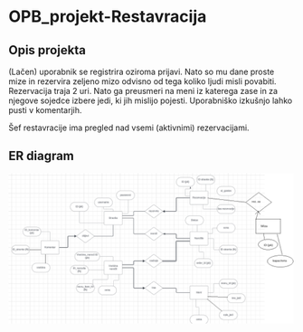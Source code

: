 # OPB_projekt-Restavracija

## Opis projekta

(Lačen) uporabnik se registrira oziroma prijavi. Nato so mu dane proste mize in rezervira zeljeno mizo odvisno od tega koliko ljudi misli povabiti. Rezervacija traja 2 uri.  Nato ga preusmeri na meni iz katerega zase in za njegove sojedce izbere jedi, ki jih mislijo pojesti. Uporabniško izkušnjo lahko pusti v komentarjih. 

Šef restavracije ima pregled nad vsemi (aktivnimi) rezervacijami.

## ER diagram

![ER_diagram](ER_diag-1.png)